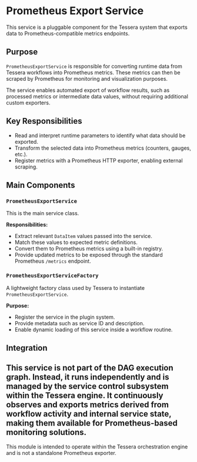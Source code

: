 # Prometheus Export Service

This service is a pluggable component for the Tessera system that exports data to Prometheus-compatible metrics endpoints.

## Purpose
`PrometheusExportService` is responsible for converting runtime data from Tessera workflows into Prometheus metrics. These metrics can then be scraped by Prometheus for monitoring and visualization purposes.

The service enables automated export of workflow results, such as processed metrics or intermediate data values, without requiring additional custom exporters.

## Key Responsibilities
- Read and interpret runtime parameters to identify what data should be exported.
- Transform the selected data into Prometheus metrics (counters, gauges, etc.).
- Register metrics with a Prometheus HTTP exporter, enabling external scraping.

## Main Components

### `PrometheusExportService`
This is the main service class.

**Responsibilities:**
- Extract relevant `DataItem` values passed into the service.
- Match these values to expected metric definitions.
- Convert them to Prometheus metrics using a built-in registry.
- Provide updated metrics to be exposed through the standard Prometheus `/metrics` endpoint.

### `PrometheusExportServiceFactory`
A lightweight factory class used by Tessera to instantiate `PrometheusExportService`.

**Purpose:**
- Register the service in the plugin system.
- Provide metadata such as service ID and description.
- Enable dynamic loading of this service inside a workflow routine.

## Integration
This service is not part of the DAG execution graph. Instead, it runs independently and is managed by the service control subsystem within the Tessera engine.
It continuously observes and exports metrics derived from workflow activity and internal service state, making them available for Prometheus-based monitoring solutions.
---
This module is intended to operate within the Tessera orchestration engine and is not a standalone Prometheus exporter.